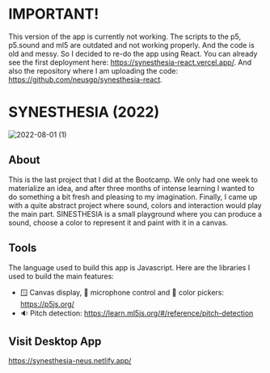 # IMPORTANT!
This version of the app is currently not working. The scripts to the p5, p5.sound and ml5 are outdated and not working properly. And the code is old and messy. So I decided to re-do the app using React. You can already see the first deployment here: https://synesthesia-react.vercel.app/. And also the repository where I am uploading the code: https://github.com/neusgp/synesthesia-react. 

# SYNESTHESIA (2022)
![2022-08-01 (1)](https://user-images.githubusercontent.com/96746116/182108813-0f63cea2-56d6-4779-9c2d-1fac71bc0788.png)

## About
This is the last project that I did at the Bootcamp. We only had one week to materialize an idea, and after three months of intense learning I wanted to do something a bit fresh and pleasing to my imagination. Finally, I came up with a quite abstract project where sound, colors and interaction would play the main part. SINESTHESIA is a small playground where you can produce a sound, choose a color to represent it and paint with it in a canvas.

## Tools
The language used to build this app is Javascript. Here are the libraries I used to build the main features:
- :window: Canvas display, :microphone: microphone control and :art: color pickers: https://p5js.org/
- :sound: Pitch detection: https://learn.ml5js.org/#/reference/pitch-detection

## Visit Desktop App
https://synesthesia-neus.netlify.app/
